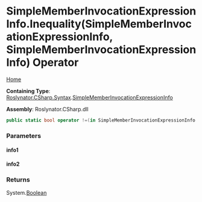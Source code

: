 # SimpleMemberInvocationExpressionInfo\.Inequality\(SimpleMemberInvocationExpressionInfo, SimpleMemberInvocationExpressionInfo\) Operator

[Home](../../../../../README.md)

**Containing Type**: [Roslynator.CSharp.Syntax](../../README.md)\.[SimpleMemberInvocationExpressionInfo](../README.md)

**Assembly**: Roslynator\.CSharp\.dll

```csharp
public static bool operator !=(in SimpleMemberInvocationExpressionInfo info1, in SimpleMemberInvocationExpressionInfo info2)
```

### Parameters

#### info1





#### info2





### Returns

System\.[Boolean](https://docs.microsoft.com/en-us/dotnet/api/system.boolean)

